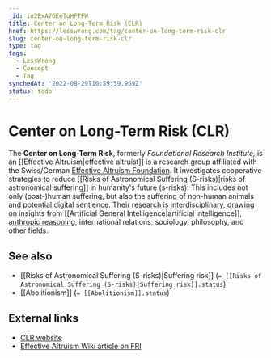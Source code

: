 ```yaml
---
_id: io2ExA7GEeTgHFTFW
title: Center on Long-Term Risk (CLR)
href: https://lesswrong.com/tag/center-on-long-term-risk-clr
slug: center-on-long-term-risk-clr
type: tag
tags:
  - LessWrong
  - Concept
  - Tag
synchedAt: '2022-08-29T10:59:59.969Z'
status: todo
---
```


# Center on Long-Term Risk (CLR)

The **Center on Long-Term Risk**, formerly *Foundational Research Institute,* is an [[Effective Altruism|effective altruist]] is a research group affiliated with the Swiss/German [Effective Altruism Foundation](https://ea-foundation.org/). It investigates cooperative strategies to reduce [[Risks of Astronomical Suffering (S-risks)|risks of astronomical suffering]] in humanity's future (s-risks). This includes not only (post-)human suffering, but also the suffering of non-human animals and potential digital sentience. Their research is interdisciplinary, drawing on insights from [[Artificial General Intelligence|artificial intelligence]], [anthropic reasoning](https://wiki.lesswrong.com/wiki/anthropic_reasoning), international relations, sociology, philosophy, and other fields.

## **See also**

- [[Risks of Astronomical Suffering (S-risks)|Suffering risk]] (`= [[Risks of Astronomical Suffering (S-risks)|Suffering risk]].status`)
- [[Abolitionism]] (`= [[Abolitionism]].status`)

## **External links**

- [CLR website](https://longtermrisk.org/)
- [Effective Altruism Wiki article on FRI](http://archive.is/aZjiv)
